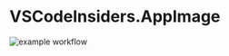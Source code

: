 # VSCodeInsiders.AppImage

![example workflow](https://github.com/nx-appbuild-hub/VSCodeInsiders.AppImage//actions/workflows/makefile.yml/badge.svg)

